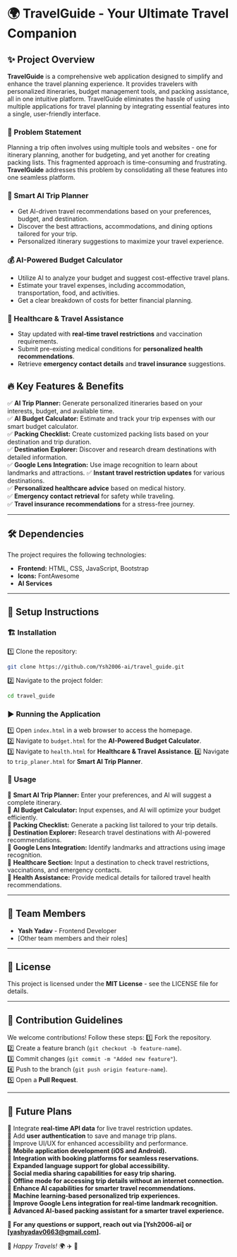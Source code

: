 # 🌍 TravelGuide - Your Ultimate Travel Companion

## ✨ Project Overview
**TravelGuide** is a comprehensive web application designed to simplify and enhance the travel planning experience. It provides travelers with personalized itineraries, budget management tools, and packing assistance, all in one intuitive platform. TravelGuide eliminates the hassle of using multiple applications for travel planning by integrating essential features into a single, user-friendly interface.

### 🛑 Problem Statement
Planning a trip often involves using multiple tools and websites - one for itinerary planning, another for budgeting, and yet another for creating packing lists. This fragmented approach is time-consuming and frustrating. **TravelGuide** addresses this problem by consolidating all these features into one seamless platform.

### 🤖 Smart AI Trip Planner
- Get AI-driven travel recommendations based on your preferences, budget, and destination.
- Discover the best attractions, accommodations, and dining options tailored for your trip.
- Personalized itinerary suggestions to maximize your travel experience.

### 💰 AI-Powered Budget Calculator
- Utilize AI to analyze your budget and suggest cost-effective travel plans.
- Estimate your travel expenses, including accommodation, transportation, food, and activities.
- Get a clear breakdown of costs for better financial planning.

### 🏥 Healthcare & Travel Assistance
- Stay updated with **real-time travel restrictions** and vaccination requirements.
- Submit pre-existing medical conditions for **personalized health recommendations**.
- Retrieve **emergency contact details** and **travel insurance** suggestions.

## 🔥 Key Features & Benefits
✅ **AI Trip Planner:** Generate personalized itineraries based on your interests, budget, and available time.  
✅ **AI Budget Calculator:** Estimate and track your trip expenses with our smart budget calculator.  
✅ **Packing Checklist:** Create customized packing lists based on your destination and trip duration.  
✅ **Destination Explorer:** Discover and research dream destinations with detailed information.  
✅ **Google Lens Integration:** Use image recognition to learn about landmarks and attractions.
✅ **Instant travel restriction updates** for various destinations.  
✅ **Personalized healthcare advice** based on medical history.  
✅ **Emergency contact retrieval** for safety while traveling.  
✅ **Travel insurance recommendations** for a stress-free journey. 


---

## 🛠 Dependencies
The project requires the following technologies:

- **Frontend:** HTML, CSS, JavaScript, Bootstrap
- **Icons:** FontAwesome
- **AI Services** 

---

## 🚀 Setup Instructions

### 🏗 Installation
1️⃣ Clone the repository:
   ```sh
   git clone https://github.com/Ysh2006-ai/travel_guide.git
   ```
2️⃣ Navigate to the project folder:
   ```sh
   cd travel_guide
   ```

### ▶ Running the Application
1️⃣ Open `index.html` in a web browser to access the homepage.  
2️⃣ Navigate to `budget.html` for the **AI-Powered Budget Calculator**.  
3️⃣ Navigate to `health.html` for **Healthcare & Travel Assistance**. 
4️⃣ Navigate to `trip_planer.html` for **Smart AI Trip Planner**.
 

### 🎯 Usage
🔹 **Smart AI Trip Planner:** Enter your preferences, and AI will suggest a complete itinerary.  
🔹 **AI Budget Calculator:** Input expenses, and AI will optimize your budget efficiently.  
🔹 **Packing Checklist:** Generate a packing list tailored to your trip details.  
🔹 **Destination Explorer:** Research travel destinations with AI-powered recommendations.  
🔹 **Google Lens Integration:** Identify landmarks and attractions using image recognition.  
🔹 **Healthcare Section:** Input a destination to check travel restrictions, vaccinations, and emergency contacts.  
🔹 **Health Assistance:** Provide medical details for tailored travel health recommendations.  

---

## 👥 Team Members
- **Yash Yadav** - Frontend Developer  
- [Other team members and their roles]  

---

## 📜 License
This project is licensed under the **MIT License** - see the LICENSE file for details.

---

## 🤝 Contribution Guidelines
We welcome contributions! Follow these steps:
1️⃣ Fork the repository.  
2️⃣ Create a feature branch (`git checkout -b feature-name`).  
3️⃣ Commit changes (`git commit -m "Added new feature"`).  
4️⃣ Push to the branch (`git push origin feature-name`).  
5️⃣ Open a **Pull Request**.  

---

## 🔮 Future Plans
🔹 Integrate **real-time API data** for live travel restriction updates.  
🔹 Add **user authentication** to save and manage trip plans.  
🔹 Improve UI/UX for enhanced accessibility and performance.  
🔹 **Mobile application development (iOS and Android).**  
🔹 **Integration with booking platforms for seamless reservations.**  
🔹 **Expanded language support for global accessibility.**  
🔹 **Social media sharing capabilities for easy trip sharing.**  
🔹 **Offline mode for accessing trip details without an internet connection.**  
🔹 **Enhance AI capabilities for smarter travel recommendations.**  
🔹 **Machine learning-based personalized trip experiences.**  
🔹 **Improve Google Lens integration for real-time landmark recognition.**  
🔹 **Advanced AI-based packing assistant for a smarter travel experience.**  

📩 **For any questions or support, reach out via [Ysh2006-ai] or [yashyadav0663@gmail.com].**

🌟 *Happy Travels!* 🌍 ✈️ 🚀

